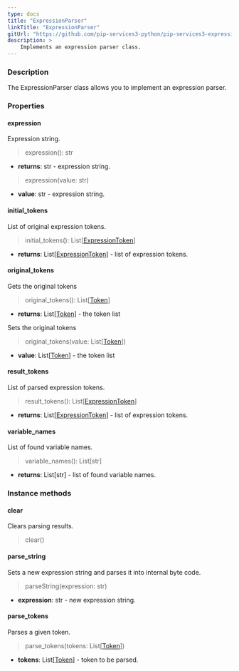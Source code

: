 ```yaml
---
type: docs
title: "ExpressionParser"
linkTitle: "ExpressionParser"
gitUrl: "https://github.com/pip-services3-python/pip-services3-expressions-python"
description: > 
    Implements an expression parser class.
---
```


### Description

The ExpressionParser class allows you to implement an expression parser.

### Properties

#### expression
Expression string.

> expression(): str

- **returns**: str - expression string.

> expression(value: str)

- **value**: str - expression string.


#### initial_tokens
List of original expression tokens.

> initial_tokens(): List[[ExpressionToken](../expression_token)]

- **returns**: List[[ExpressionToken](../expression_token)] - list of expression tokens.


#### original_tokens
Gets the original tokens

> original_tokens(): List[[Token](../../../tokenizers/token)]

- **returns**: List[[Token](../../../tokenizers/token)] - the token list

Sets the original tokens
> original_tokens(value: List[[Token](../../../tokenizers/token)])

- **value**: List[[Token](../../../tokenizers/token)] - the token list

#### result_tokens
List of parsed expression tokens.

> result_tokens(): List[[ExpressionToken](../expression_token)]

- **returns**: List[[ExpressionToken](../expression_token)] - list of expression tokens.

#### variable_names
List of found variable names.

> variable_names(): List[str]

- **returns**: List[str] - list of found variable names.


### Instance methods

#### clear
Clears parsing results.

> clear()


#### parse_string
Sets a new expression string and parses it into internal byte code.

> parseString(expression: str)

- **expression**: str - new expression string.

#### parse_tokens
Parses a given token.
> parse_tokens(tokens: List[[Token](../../../tokenizers/token)])

- **tokens**: List[[Token](../../../tokenizers/token)] - token to be parsed.

